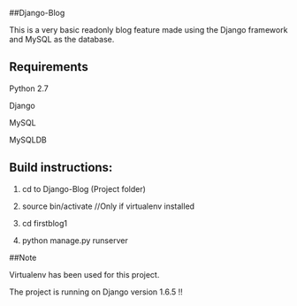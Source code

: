##Django-Blog

This is a very basic readonly blog feature made using the Django framework and MySQL as the database.


## Requirements

Python 2.7

Django

MySQL

MySQLDB


## Build instructions:

1. cd to Django-Blog (Project folder)

2. source bin/activate  //Only if virtualenv installed

3. cd firstblog1

4. python manage.py runserver


##Note

Virtualenv has been used for this project.

The project is running on Django version 1.6.5 !!
